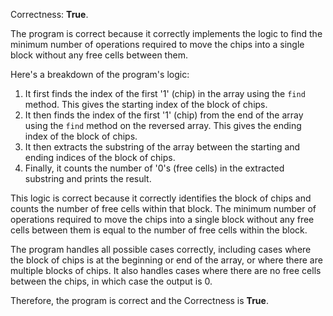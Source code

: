 Correctness: **True**.

The program is correct because it correctly implements the logic to find the minimum number of operations required to move the chips into a single block without any free cells between them.

Here's a breakdown of the program's logic:

1. It first finds the index of the first '1' (chip) in the array using the `find` method. This gives the starting index of the block of chips.
2. It then finds the index of the first '1' (chip) from the end of the array using the `find` method on the reversed array. This gives the ending index of the block of chips.
3. It then extracts the substring of the array between the starting and ending indices of the block of chips.
4. Finally, it counts the number of '0's (free cells) in the extracted substring and prints the result.

This logic is correct because it correctly identifies the block of chips and counts the number of free cells within that block. The minimum number of operations required to move the chips into a single block without any free cells between them is equal to the number of free cells within the block.

The program handles all possible cases correctly, including cases where the block of chips is at the beginning or end of the array, or where there are multiple blocks of chips. It also handles cases where there are no free cells between the chips, in which case the output is 0.

Therefore, the program is correct and the Correctness is **True**.